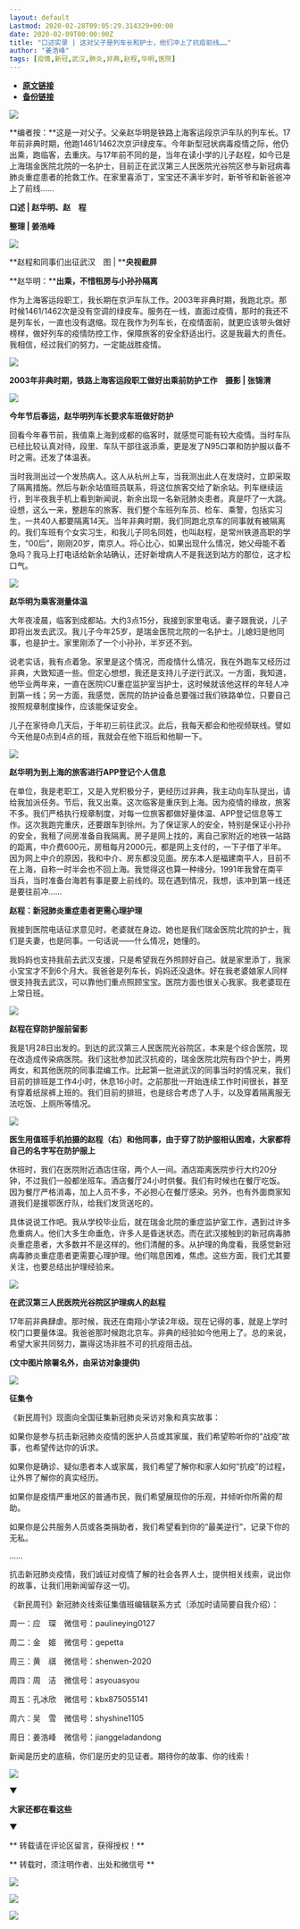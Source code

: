 ```yaml
---
layout: default
Lastmod: 2020-02-28T09:05:29.314329+00:00
date: 2020-02-09T00:00:00Z
title: "口述实录 | 这对父子是列车长和护士，他们冲上了抗疫前线……"
author: "姜浩峰"
tags: [疫情,新冠,武汉,肺炎,非典,赵程,华明,医院]
---
```


* [**原文链接**](http://mp.weixin.qq.com/s?__biz=MTUzMDQzNjMwMQ==&mid=2652824842&idx=1&sn=1b63eb56efca584700be4563b416674e&chksm=68ed28a85f9aa1beea6198e6767326730f8397a2642085d30b8167ed2aa04ad705ad116c2a3f#rd)
* [**备份链接**](http://archive.ph/JRaRE)


![](/images/post/4c42c553070db3539d04a7c157f4313d.jpg)

**编者按：**这是一对父子。父亲赵华明是铁路上海客运段京沪车队的列车长。17年前非典时期，他跑1461/1462次京沪绿皮车。今年新型冠状病毒疫情之际，他仍出乘，跑临客，去重庆。与17年前不同的是，当年在读小学的儿子赵程，如今已是上海瑞金医院北院的一名护士，目前正在武汉第三人民医院光谷院区参与新冠病毒肺炎重症患者的抢救工作。在家里喜添丁，宝宝还不满半岁时，新爷爷和新爸爸冲上了前线……

**口述 | 赵华明、赵　程**

**整理 | 姜浩峰**

![](/images/post/2e270e29119b3ae2854b37c8da3a6f64.jpg)

**赵程和同事们出征武汉　图 | ****央视截屏**

**赵华明：****出乘，不惜租房与小孙孙隔离**

作为上海客运段职工，我长期在京沪车队工作。2003年非典时期，我跑北京。那时候1461/1462次是没有空调的绿皮车。服务在一线，直面过疫情，那时的我还不是列车长，一直也没有退缩。现在我作为列车长，在疫情面前，就更应该带头做好榜样，做好列车的疫情防控工作，保障旅客的安全舒适出行。这是我最大的责任。我相信，经过我们的努力，一定能战胜疫情。

![](/images/post/eb1bd5a05c618dab4eea15199f5bc2e3.jpg)

**2003年非典时期，铁路上海客运段职工做好出乘前防护工作　摄影 | 张锦渭**  

![](/images/post/2551e0e953e1d5c634a79d71f6c6915b.jpg)

**今年节后春运，赵华明列车长要求车班做好防护**  

回看今年春节前，我值乘上海到成都的临客时，就感觉可能有较大疫情。当时车队已经比较认真对待，段里、车队干部往返添乘，更是发了N95口罩和防护服以备不时之需。还发了体温表。

当时我测出过一个发热病人。这人从杭州上车，当我测出此人在发烧时，立即采取了隔离措施。然后与新余站值班员联系，将这位旅客交给了新余站。列车继续运行，到半夜我手机上看到新闻说，新余出现一名新冠肺炎患者。真是吓了一大跳。设想，这么一来，整趟车的旅客、我们整个车班列车员、检车、乘警，包括实习生，一共40人都要隔离14天。当年非典时期，我们同跑北京车的同事就有被隔离的。我们车班有个女实习生，和我儿子同名同姓，也叫赵程，是常州铁道高职的学生，“00后”，刚刚20岁，南京人。将心比心，如果出现什么情况，她父母能不着急吗？我马上打电话给新余站确认，还好新增病人不是我送到站方的那位，这才松口气。

![](/images/post/f3480428a420ee65b14e2c4fb31c7bbd.jpg)

**赵华明为乘客测量体温**  

大年夜凌晨，临客到成都站。大约3点15分，我接到家里电话。妻子跟我说，儿子即将出发去武汉。我儿子今年25岁，是瑞金医院北院的一名护士。儿媳妇是他同事，也是护士。家里刚添了一个小孙孙，半岁还不到。

说老实话，我有点着急。家里是这个情况，而疫情什么情况，我在外跑车又经历过非典，大致知道一些。但定心想想，我还是支持儿子逆行武汉。一方面，我知道，他毕业两年来，一直在医院ICU重症监护室当护士，这时候就该他这样的年轻人冲到第一线；另一方面，我感觉，医院的防护设备总要强过我们铁路单位，只要自己按照规章制度操作，应该能保证安全。

儿子在家待命几天后，于年初三前往武汉。此后，我每天都会和他视频联线。譬如今天他是0点到4点的班，我就会在他下班后和他聊一下。

![](/images/post/ae6df90203416ac9f0a38907bfd29fd0.jpg)

**赵华明为到上海的旅客进行APP登记个人信息**  

在单位，我是老职工，又是入党积极分子，更经历过非典，我主动向车队提出，请给我加派任务。节后，我又出乘。这次临客是重庆到上海。因为疫情的缘故，旅客不多。我们严格执行规章制度，对每一位旅客都做好量体温、APP登记信息等工作。这次我跑完重庆，还要跟车到徐州。为了保证家人的安全，特别是保证小孙孙的安全，我租了间房准备自我隔离。房子是网上找的，离自己家附近的地铁一站路的距离，中介费600元，房租每月2000元，都是网上支付的，一下子借了半年。因为网上中介的原因，我和中介、房东都没见面。房东本人是福建南平人，目前不在上海，自称一时半会也不回上海。我觉得这也算一种缘分。1991年我曾在南平当兵，当时准备台海若有事是要上前线的。现在遇到情况，我想，该冲到第一线还是要往前冲……

**赵程：新冠肺炎重症患者更需心理护理**

我接到医院电话征求意见时，老婆就在身边。她也是我们瑞金医院北院的护士，我们是夫妻，也是同事。一句话说——什么情况，她懂的。

我妈妈也支持我前去武汉支援，只是希望我在外照顾好自己。就是家里添丁，我家小宝宝才不到6个月大。我爸爸是列车长，妈妈还没退休。好在我老婆娘家人同样很支持我去武汉，可以靠他们重点照顾宝宝。医院方面也很关心我家。我老婆现在上常日班。

![](/images/post/8b3cf39f6fbbf505cbe5a17c1fc8b07f.jpg)

**赵程在穿防护服前留影**  

我是1月28日出发的。到达的武汉第三人民医院光谷院区，本来是个综合医院，现在改造成传染病医院。我们这批参加武汉抗疫的，瑞金医院北院有四个护士，两男两女，和其他医院的同事混编工作。比起第一批进武汉的同事当时的情况来，我们目前的排班是工作4小时，休息16小时。之前那批一开始连续工作时间很长，甚至有穿着纸尿裤上班的。我们目前的排班，也是综合考虑了人手，以及穿着隔离服无法吃饭、上厕所等情况。

![](/images/post/b0e718530edf18eb97fd441292cb53a5.jpg)

**医生用值班手机拍摄的赵程（右）和他同事，由于穿了防护服相认困难，大家都将自己的名字写在防护服上**  

休班时，我们在医院附近酒店住宿，两个人一间。酒店距离医院步行大约20分钟，不过我们一般都坐班车。酒店餐厅24小时供餐。我们有时候也在餐厅吃饭。因为餐厅严格消毒，加上人员不多，不必担心在餐厅感染。另外，也有外面商家知道我们是援鄂医疗队，给我们发货送吃的。

具体说说工作吧。我从学校毕业后，就在瑞金北院的重症监护室工作，遇到过许多危重病人。他们大多生命垂危，许多人是昏迷状态。而在武汉接触到的新冠病毒肺炎重症患者，大多数并不是这样的。他们清醒的多。从护理的角度看，我感觉新冠病毒肺炎重症患者更需要心理护理。他们喘息困难，焦虑。这些方面，我们尤其要关注，也要总结出护理经验来。

![](/images/post/d4e71383c12540f88353307296a4e89b.jpg)

**在武汉第三人民医院光谷院区护理病人的赵程**  

17年前非典肆虐。那时候，我还在南翔小学读2年级。现在记得的事，就是上学时校门口要量体温。我爸爸那时候跑北京车。非典的经验如今他用上了。总的来说，希望大家共同努力，赢得这场非胜不可的抗疫阻击战。

**(文中图片除署名外，由采访对象提供)**

  

![](/images/post/3397bbdf9853726ded83d37bf6ea4d7e.jpg)

**征集令**

《新民周刊》现面向全国征集新冠肺炎采访对象和真实故事：

如果你是参与抗击新冠肺炎疫情的医护人员或其家属，我们希望聆听你的“战疫”故事，也希望传达你的诉求。

如果你是确诊、疑似患者本人或家属，我们希望了解你和家人如何“抗疫”的过程，让外界了解你的真实经历。

如果你是疫情严重地区的普通市民，我们希望展现你的乐观，并倾听你所需的帮助。

如果你是公共服务人员或各类捐助者，我们希望看到你的“最美逆行”，记录下你的无私。

……

抗击新冠肺炎疫情，我们诚征对疫情了解的社会各界人士，提供相关线索，说出你的故事，让我们用新闻留存这一切。

《新民周刊》新冠肺炎线索征集值班编辑联系方式（添加时请简要自我介绍）：

周一：应　琛　微信号：paulineying0127

周二：金　姬　微信号：gepetta

周三：黄　祺　微信号：shenwen-2020

周四：周　洁　微信号：asyouasyou

周五：孔冰欣　微信号：kbx875055141

周六：吴　雪　微信号：shyshine1105

周日：姜浩峰　微信号：jianggeladandong

新闻是历史的底稿，你们是历史的见证者。期待你的故事、你的线索！

![](/images/post/1f5d8391583e261a286fb4c68551cf83.jpg)

▼

**大家还都在看这些**

▼

** 转载请在评论区留言，获得授权！**  

** 转载时，须注明作者、出处和微信号 **

![](/images/post/0b42c127a798d51a3c863b406fe8a3f2.jpg)

![](/images/post/deaca032c5f7c01ebc6100e1d78f1520.jpg)

![](/images/post/351fb65f639fb5eede629f22e64f176a.jpg)

